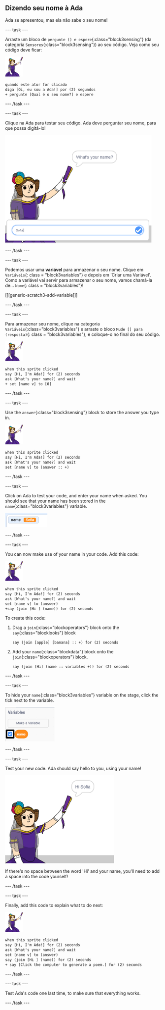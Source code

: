## Dizendo seu nome à Ada

Ada se apresentou, mas ela não sabe o seu nome!

\--- task \---

Arraste um bloco de `pergunte () e espere`{:class="block3sensing"} (da categoria `Sensores`{:class="block3sensing"}) ao seu código. Veja como seu código deve ficar:

![ada sprite](images/ada-sprite.png)

```blocks3
quando este ator for clicado
diga [Oi, eu sou a Ada!] por (2) segundos
+ pergunte [Qual é o seu nome?] e espere
```

\--- /task \---

\--- task \---

Clique na Ada para testar seu código. Ada deve perguntar seu nome, para que possa digitá-lo!

![ada sprite asking whats your name](images/poetry-input.png)

\--- /task \---

\--- task \---

Podemos usar uma **variável** para armazenar o seu nome. Clique em `Variáveis`{: class = "block3variables"} e depois em 'Criar uma Variável'. Como a variável vai servir para armazenar o seu nome, vamos chamá-la de... `Nome`{: class = "block3variables"}!

[[[generic-scratch3-add-variable]]]

\--- /task \---

\--- task \---

Para armazenar seu nome, clique na categoria `Variáveis`{:class="block3variables"} e arraste o bloco `Mude [] para (resposta)`{: class = "block3variables"}, e coloque-o no final do seu código.

![ada sprite](images/ada-sprite.png)

```blocks3
when this sprite clicked
say [Hi, I'm Ada!] for (2) seconds
ask [What's your name?] and wait
+ set [name v] to [0]
```

\--- /task \---

\--- task \---

Use the `answer`{:class="block3sensing"} block to store the answer you type in.

![ada sprite](images/ada-sprite.png)

```blocks3
when this sprite clicked
say [Hi, I'm Ada!] for (2) seconds
ask [What's your name?] and wait
set [name v] to (answer :: +)
```

\--- /task \---

\--- task \---

Click on Ada to test your code, and enter your name when asked. You should see that your name has been stored in the `name`{:class="block3variables"} variable.

![screenshot](images/poetry-name-test.png)

\--- /task \---

\--- task \---

You can now make use of your name in your code. Add this code:

![ada sprite](images/ada-sprite.png)

```blocks3
when this sprite clicked
say [Hi, I'm Ada!] for (2) seconds
ask [What's your name?] and wait
set [name v] to (answer)
+say (join [Hi ] (name)) for (2) seconds 
```

To create this code:

1. Drag a `join`{:class="blockoperators"} block onto the `say`{:class="blocklooks"} block
    
    ```blocks3
    say (join [apple] [banana] :: +) for (2) seconds
    ```

2. Add your `name`{:class="blockdata"} block onto the `join`{:class="blockoperators"} block.
    
    ```blocks3
    say (join [Hi] (name :: variables +)) for (2) seconds
    ```

\--- /task \---

\--- task \---

To hide your `name`{:class="block3variables"} variable on the stage, click the tick next to the variable.

![tick name variable](images/poetry-tick-annotated.png)

\--- /task \---

\--- task \---

Test your new code. Ada should say hello to you, using your name!

![screenshot](images/poetry-name-test2.png)

If there's no space between the word 'Hi' and your name, you'll need to add a space into the code yourself!

\--- /task \---

\--- task \---

Finally, add this code to explain what to do next:

![ada sprite](images/ada-sprite.png)

```blocks3
when this sprite clicked
say [Hi, I'm Ada!] for (2) seconds
ask [What's your name?] and wait
set [name v] to (answer)
say (join [Hi ] (name)) for (2) seconds 
+ say [Click the computer to generate a poem.] for (2) seconds 
```

\--- /task \---

\--- task \---

Test Ada's code one last time, to make sure that everything works.

\--- /task \---
